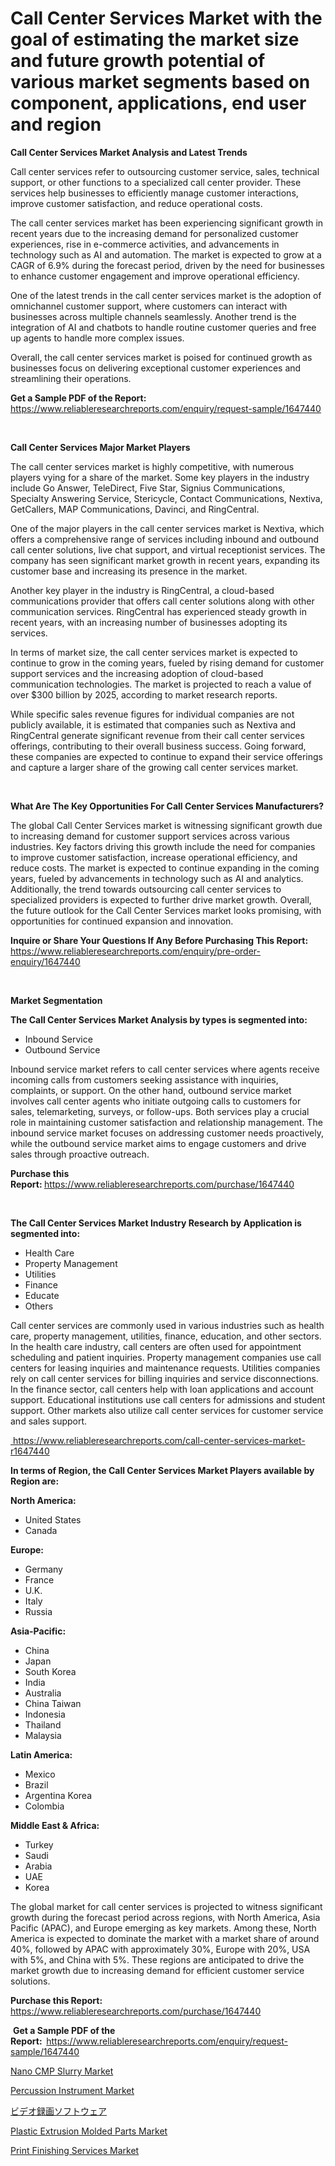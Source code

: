 <p><h1>Call Center Services Market with the goal of estimating the market size and future growth potential of various market segments based on component, applications, end user and region</h1></p><p><strong>Call Center Services Market Analysis and Latest Trends</strong></p>
<p><p>Call center services refer to outsourcing customer service, sales, technical support, or other functions to a specialized call center provider. These services help businesses to efficiently manage customer interactions, improve customer satisfaction, and reduce operational costs.</p><p>The call center services market has been experiencing significant growth in recent years due to the increasing demand for personalized customer experiences, rise in e-commerce activities, and advancements in technology such as AI and automation. The market is expected to grow at a CAGR of 6.9% during the forecast period, driven by the need for businesses to enhance customer engagement and improve operational efficiency.</p><p>One of the latest trends in the call center services market is the adoption of omnichannel customer support, where customers can interact with businesses across multiple channels seamlessly. Another trend is the integration of AI and chatbots to handle routine customer queries and free up agents to handle more complex issues.</p><p>Overall, the call center services market is poised for continued growth as businesses focus on delivering exceptional customer experiences and streamlining their operations.</p></p>
<p><strong>Get a Sample PDF of the Report:&nbsp;</strong> <a href="https://www.reliableresearchreports.com/enquiry/request-sample/1647440">https://www.reliableresearchreports.com/enquiry/request-sample/1647440</a></p>
<p>&nbsp;</p>
<p><strong>Call Center Services Major Market Players</strong></p>
<p><p>The call center services market is highly competitive, with numerous players vying for a share of the market. Some key players in the industry include Go Answer, TeleDirect, Five Star, Signius Communications, Specialty Answering Service, Stericycle, Contact Communications, Nextiva, GetCallers, MAP Communications, Davinci, and RingCentral.</p><p>One of the major players in the call center services market is Nextiva, which offers a comprehensive range of services including inbound and outbound call center solutions, live chat support, and virtual receptionist services. The company has seen significant market growth in recent years, expanding its customer base and increasing its presence in the market.</p><p>Another key player in the industry is RingCentral, a cloud-based communications provider that offers call center solutions along with other communication services. RingCentral has experienced steady growth in recent years, with an increasing number of businesses adopting its services.</p><p>In terms of market size, the call center services market is expected to continue to grow in the coming years, fueled by rising demand for customer support services and the increasing adoption of cloud-based communication technologies. The market is projected to reach a value of over $300 billion by 2025, according to market research reports.</p><p>While specific sales revenue figures for individual companies are not publicly available, it is estimated that companies such as Nextiva and RingCentral generate significant revenue from their call center services offerings, contributing to their overall business success. Going forward, these companies are expected to continue to expand their service offerings and capture a larger share of the growing call center services market.</p></p>
<p>&nbsp;</p>
<p><strong>What Are The Key Opportunities For Call Center Services Manufacturers?</strong></p>
<p><p>The global Call Center Services market is witnessing significant growth due to increasing demand for customer support services across various industries. Key factors driving this growth include the need for companies to improve customer satisfaction, increase operational efficiency, and reduce costs. The market is expected to continue expanding in the coming years, fueled by advancements in technology such as AI and analytics. Additionally, the trend towards outsourcing call center services to specialized providers is expected to further drive market growth. Overall, the future outlook for the Call Center Services market looks promising, with opportunities for continued expansion and innovation.</p></p>
<p><strong>Inquire or Share Your Questions If Any Before Purchasing This Report:</strong> <a href="https://www.reliableresearchreports.com/enquiry/pre-order-enquiry/1647440">https://www.reliableresearchreports.com/enquiry/pre-order-enquiry/1647440</a></p>
<p>&nbsp;</p>
<p><strong>Market Segmentation</strong></p>
<p><strong>The Call Center Services Market Analysis by types is segmented into:</strong></p>
<p><ul><li>Inbound Service</li><li>Outbound Service</li></ul></p>
<p><p>Inbound service market refers to call center services where agents receive incoming calls from customers seeking assistance with inquiries, complaints, or support. On the other hand, outbound service market involves call center agents who initiate outgoing calls to customers for sales, telemarketing, surveys, or follow-ups. Both services play a crucial role in maintaining customer satisfaction and relationship management. The inbound service market focuses on addressing customer needs proactively, while the outbound service market aims to engage customers and drive sales through proactive outreach.</p></p>
<p><strong>Purchase this Report:&nbsp;</strong><a href="https://www.reliableresearchreports.com/purchase/1647440">https://www.reliableresearchreports.com/purchase/1647440</a></p>
<p>&nbsp;</p>
<p><strong>The Call Center Services Market Industry Research by Application is segmented into:</strong></p>
<p><ul><li>Health Care</li><li>Property Management</li><li>Utilities</li><li>Finance</li><li>Educate</li><li>Others</li></ul></p>
<p><p>Call center services are commonly used in various industries such as health care, property management, utilities, finance, education, and other sectors. In the health care industry, call centers are often used for appointment scheduling and patient inquiries. Property management companies use call centers for leasing inquiries and maintenance requests. Utilities companies rely on call center services for billing inquiries and service disconnections. In the finance sector, call centers help with loan applications and account support. Educational institutions use call centers for admissions and student support. Other markets also utilize call center services for customer service and sales support.</p></p>
<p><a href="https://www.reliableresearchreports.com/call-center-services-market-r1647440">&nbsp;https://www.reliableresearchreports.com/call-center-services-market-r1647440</a></p>
<p><strong>In terms of Region, the Call Center Services Market Players available by Region are:</strong></p>
<p>
    <p> <strong> North America: </strong>
        <ul>
            <li>United States</li>
            <li>Canada</li>
        </ul>
        </p> 
    <p> <strong> Europe: </strong>
        <ul>
            <li>Germany</li>
            <li>France</li>
            <li>U.K.</li>
            <li>Italy</li>
            <li>Russia</li>
        </ul>
        </p> 
    <p> <strong> Asia-Pacific: </strong>
        <ul>
            <li>China</li>
            <li>Japan</li>
            <li>South Korea</li>
            <li>India</li>
            <li>Australia</li>
            <li>China Taiwan</li>
            <li>Indonesia</li>
            <li>Thailand</li>
            <li>Malaysia</li>
        </ul>
        </p> 
    <p> <strong> Latin America: </strong>
        <ul>
            <li>Mexico</li>
            <li>Brazil</li>
            <li>Argentina Korea</li>
            <li>Colombia</li>
        </ul>
        </p> 
    <p> <strong> Middle East & Africa: </strong>
        <ul>
            <li>Turkey</li>
            <li>Saudi</li>
            <li>Arabia</li>
            <li>UAE</li>
            <li>Korea</li>
        </ul>
    </p>
    </p>
<p><p>The global market for call center services is projected to witness significant growth during the forecast period across regions, with North America, Asia Pacific (APAC), and Europe emerging as key markets. Among these, North America is expected to dominate the market with a market share of around 40%, followed by APAC with approximately 30%, Europe with 20%, USA with 5%, and China with 5%. These regions are anticipated to drive the market growth due to increasing demand for efficient customer service solutions.</p></p>
<p><strong>Purchase this Report: </strong><a href="https://www.reliableresearchreports.com/purchase/1647440">https://www.reliableresearchreports.com/purchase/1647440</a></p>
<p>&nbsp;<strong>Get a Sample PDF of the Report:&nbsp;&nbsp;</strong><a href="https://www.reliableresearchreports.com/enquiry/request-sample/1647440">https://www.reliableresearchreports.com/enquiry/request-sample/1647440</a></p>
<p><strong></strong></p>
<p><p><a href="https://www.linkedin.com/pulse/nano-cmp-slurry-market-offers-provide-insightful-data-time-a6goe">Nano CMP Slurry Market</a></p><p><a href="https://issuu.com/reportprime-2/docs/percussion-instrument-market-size-2030.pptx">Percussion Instrument Market</a></p><p><a href="https://github.com/FrancoWeber2023/Market-Research-Report-List-1/blob/main/129067445551.md">ビデオ録画ソフトウェア</a></p><p><a href="https://www.linkedin.com/pulse/plastic-extrusion-molded-parts-market-size-share-amp-trends-y0guf">Plastic Extrusion Molded Parts Market</a></p><p><a href="https://github.com/Sarissaschmalingtr6fz2739/Market-Research-Report-List-2/blob/main/print-finishing-services-market.md">Print Finishing Services Market</a></p></p>